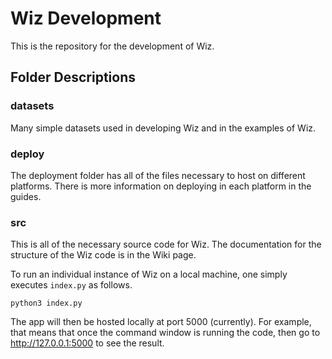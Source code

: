 # Wiz Development
This is the repository for the development of Wiz.

## Folder Descriptions

### datasets
Many simple datasets used in developing Wiz and in the examples of Wiz.

### deploy
The deployment folder has all of the files necessary to host on different platforms. There is more information on deploying in each platform in the guides.

### src
This is all of the necessary source code for Wiz. The documentation for the structure of the Wiz code is in the Wiki page.

To run an individual instance of Wiz on a local machine, one simply executes ``index.py`` as follows.

``python3 index.py``

The app will then be hosted locally at port 5000 (currently). For example, that means that once the command window is running the code, then go to http://127.0.0.1:5000 to see the result.
